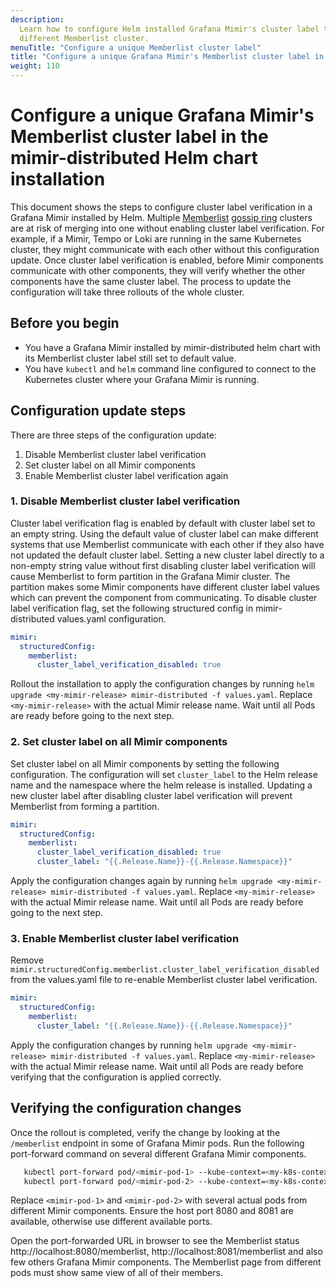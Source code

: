 ```yaml
---
description:
  Learn how to configure Helm installed Grafana Mimir's cluster label to prevent the Mimir components to join
  different Memberlist cluster.
menuTitle: "Configure a unique Memberlist cluster label"
title: "Configure a unique Grafana Mimir's Memberlist cluster label in the mimir-distributed Helm chart installation"
weight: 110
---
```


# Configure a unique Grafana Mimir's Memberlist cluster label in the mimir-distributed Helm chart installation

This document shows the steps to configure cluster label verification in a Grafana Mimir installed by Helm.
Multiple [Memberlist](https://grafana.com/docs/mimir/<MIMIR_VERSION>/references/architecture/memberlist-and-the-gossip-protocol/) [gossip ring](https://grafana.com/docs/mimir/<MIMIR_VERSION>/references/architecture/hash-ring/) clusters are at risk of merging into one without enabling cluster label verification.
For example, if a Mimir, Tempo or Loki are running in the same Kubernetes cluster, they might communicate with each other without this configuration update.
Once cluster label verification is enabled, before Mimir components communicate with other components, they will verify whether the other components have the same cluster label.
The process to update the configuration will take three rollouts of the whole cluster.

## Before you begin

- You have a Grafana Mimir installed by mimir-distributed helm chart with its Memberlist cluster label still set to default value.
- You have `kubectl` and `helm` command line configured to connect to the Kubernetes cluster where your Grafana Mimir is running.

## Configuration update steps

There are three steps of the configuration update:

1. Disable Memberlist cluster label verification
1. Set cluster label on all Mimir components
1. Enable Memberlist cluster label verification again

### 1. Disable Memberlist cluster label verification

Cluster label verification flag is enabled by default with cluster label set to an empty string.
Using the default value of cluster label can make different systems that use Memberlist communicate with each other if they also have not updated the default cluster label.
Setting a new cluster label directly to a non-empty string value without first disabling cluster label verification will cause Memberlist to form partition in the Grafana Mimir cluster.
The partition makes some Mimir components have different cluster label values which can prevent the component from communicating.
To disable cluster label verification flag, set the following structured config in mimir-distributed values.yaml configuration.

```yaml
mimir:
  structuredConfig:
    memberlist:
      cluster_label_verification_disabled: true
```

Rollout the installation to apply the configuration changes by running `helm upgrade <my-mimir-release> mimir-distributed -f values.yaml`.
Replace `<my-mimir-release>` with the actual Mimir release name. Wait until all Pods are ready before going to the next step.

### 2. Set cluster label on all Mimir components

Set cluster label on all Mimir components by setting the following configuration.
The configuration will set `cluster_label` to the Helm release name and the namespace where the helm release is installed.
Updating a new cluster label after disabling cluster label verification will prevent Memberlist from forming a partition.

```yaml
mimir:
  structuredConfig:
    memberlist:
      cluster_label_verification_disabled: true
      cluster_label: "{{.Release.Name}}-{{.Release.Namespace}}"
```

Apply the configuration changes again by running `helm upgrade <my-mimir-release> mimir-distributed -f values.yaml`.
Replace `<my-mimir-release>` with the actual Mimir release name. Wait until all Pods are ready before going to the next step.

### 3. Enable Memberlist cluster label verification

Remove `mimir.structuredConfig.memberlist.cluster_label_verification_disabled` from the values.yaml file to re-enable Memberlist cluster label verification.

```yaml
mimir:
  structuredConfig:
    memberlist:
      cluster_label: "{{.Release.Name}}-{{.Release.Namespace}}"
```

Apply the configuration changes by running `helm upgrade <my-mimir-release> mimir-distributed -f values.yaml`.
Replace `<my-mimir-release>` with the actual Mimir release name. Wait until all Pods are ready before verifying that the configuration is applied correctly.

## Verifying the configuration changes

Once the rollout is completed, verify the change by looking at the `/memberlist` endpoint in some of Grafana Mimir pods.
Run the following port-forward command on several different Grafana Mimir components.

```bash
   kubectl port-forward pod/<mimir-pod-1> --kube-context=<my-k8s-context> --namespace=<my-mimir-namespace> 8080:8080
   kubectl port-forward pod/<mimir-pod-2> --kube-context=<my-k8s-context> --namespace=<my-mimir-namespace> 8081:8080
```

Replace `<mimir-pod-1>` and `<mimir-pod-2>` with several actual pods from different Mimir components.
Ensure the host port 8080 and 8081 are available, otherwise use different available ports.

Open the port-forwarded URL in browser to see the Memberlist status http://localhost:8080/memberlist, http://localhost:8081/memberlist and also
few others Grafana Mimir components. The Memberlist page from different pods must show same view of all of their members.
